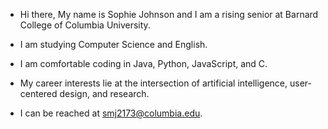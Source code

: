 
- Hi there, My name is Sophie Johnson and I am a rising senior at Barnard College of Columbia University.
- I am studying Computer Science and English.
- I am comfortable coding in Java, Python, JavaScript, and C. 
- My career interests lie at the intersection of artificial intelligence, user-centered design, and research.

- I can be reached at smj2173@columbia.edu.
